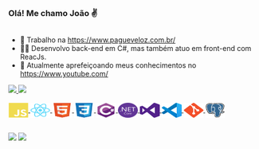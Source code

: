 
  ### Olá! Me chamo João ✌
  
##

- 🔭 Trabalho na https://www.pagueveloz.com.br/
- 👨‍💻 Desenvolvo back-end em C#, mas também atuo em front-end com ReacJs.
- 🌱 Atualmente aprefeiçoando meus conhecimentos no https://www.youtube.com/


 <div>
  <a href="https://github.com/JoaoPstein">
  <img height="180em" src="https://github-readme-stats.vercel.app/api?username=JoaoPstein&show_icons=true&theme=dark&include_all_commits=true&count_private=true"/>
  <img height="180em" src="https://github-readme-stats.vercel.app/api/top-langs/?username=JoaoPstein&layout=compact&langs_count=7&theme=dark"/>
</div>
  
  <div style="display: inline_block"><br>
  <img align="center" alt="stein-Js" height="30" width="40" src="https://raw.githubusercontent.com/devicons/devicon/master/icons/javascript/javascript-plain.svg">
  <img align="center" alt="stein-React" height="30" width="40" src="https://raw.githubusercontent.com/devicons/devicon/master/icons/react/react-original.svg">
  <img align="center" alt="stein-HTML" height="30" width="40" src="https://raw.githubusercontent.com/devicons/devicon/master/icons/html5/html5-original.svg">
  <img align="center" alt="stein-CSS" height="30" width="40" src="https://raw.githubusercontent.com/devicons/devicon/master/icons/css3/css3-original.svg">
  <img align="center" alt="stein-Csharp" height="30" width="40" src="https://raw.githubusercontent.com/devicons/devicon/master/icons/csharp/csharp-original.svg">
  <img align="center" alt="stein-Csharp" height="30" width="40" src="https://raw.githubusercontent.com/devicons/devicon/master/icons/dotnetcore/dotnetcore-original.svg">
  <img align="center" alt="stein-Csharp" height="30" width="40" src="https://raw.githubusercontent.com/devicons/devicon/master/icons/visualstudio/visualstudio-plain.svg">
  <img align="center" alt="stein-Csharp" height="30" width="40" src="https://raw.githubusercontent.com/devicons/devicon/master/icons/vscode/vscode-original.svg">
  <img align="center" alt="stein-Csharp" height="30" width="40" src="https://raw.githubusercontent.com/devicons/devicon/master/icons/git/git-original.svg">
  <img align="center" alt="stein-Csharp" height="30" width="40" src="https://raw.githubusercontent.com/devicons/devicon/master/icons/postgresql/postgresql-original.svg">
 </div>

 ##
  
 <div> 
  <a href="https://instagram.com/sktstein" target="_blank"><img src="https://img.shields.io/badge/-Instagram-%23E4405F?style=for-the-badge&logo=instagram&logoColor=white" target="_blank"></a>
   <a href="https://www.linkedin.com/in/jo%C3%A3o-stein-031471184/" target="_blank"><img src="https://img.shields.io/badge/-LinkedIn-%230077B5?style=for-the-badge&logo=linkedin&logoColor=white" target="_blank"></a> 
</div>

